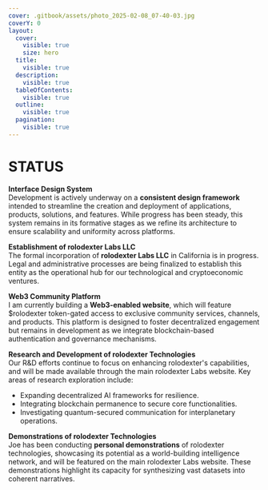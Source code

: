 ```yaml
---
cover: .gitbook/assets/photo_2025-02-08_07-40-03.jpg
coverY: 0
layout:
  cover:
    visible: true
    size: hero
  title:
    visible: true
  description:
    visible: true
  tableOfContents:
    visible: true
  outline:
    visible: true
  pagination:
    visible: true
---
```


# STATUS

**Interface Design System**  
Development is actively underway on a **consistent design framework** intended to streamline the creation and deployment of applications, products, solutions, and features. While progress has been steady, this system remains in its formative stages as we refine its architecture to ensure scalability and uniformity across platforms.

**Establishment of rolodexter Labs LLC**  
The formal incorporation of **rolodexter Labs LLC** in California is in progress. Legal and administrative processes are being finalized to establish this entity as the operational hub for our technological and cryptoeconomic ventures. 

**Web3 Community Platform**  
I am currently building a **Web3-enabled website**, which will feature $rolodexter token-gated access to exclusive community services, channels, and products. This platform is designed to foster decentralized engagement but remains in development as we integrate blockchain-based authentication and governance mechanisms.

**Research and Development of rolodexter Technologies**  
Our R&D efforts continue to focus on enhancing rolodexter's capabilities, and will be made available through the main rolodexter Labs website. Key areas of research exploration include:  
- Expanding decentralized AI frameworks for resilience.  
- Integrating blockchain permanence to secure core functionalities.  
- Investigating quantum-secured communication for interplanetary operations.  

**Demonstrations of rolodexter Technologies**  
Joe has been conducting **personal demonstrations** of rolodexter technologies, showcasing its potential as a world-building intelligence network, and will be featured on the main rolodexter Labs website. These demonstrations highlight its capacity for synthesizing vast datasets into coherent narratives. 
